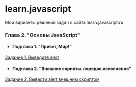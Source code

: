 # learn.javascript
Мои варианты решений задач с сайта learn.javascript.ru
### Глава 2. "Основы JavaScript"
+ #### Подглава 1. "Привет, Мир!"
[Задание 1. Выведите alert](https://github.com/Resolut/learn.javascript/tree/master/ex1)
+ #### Подглава 2. "Внешние скрипты. порядок исполнения"
[Задание 2. Вывести alert внешним скриптом](https://github.com/Resolut/learn.javascript/tree/master/ex2)